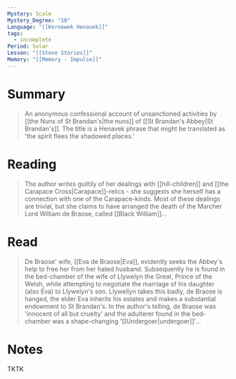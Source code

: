 ```yaml
---
Mystery: Scale
Mystery_Degree: "10"
Language: "[[Kernewek Henavek]]"
tags:
  - incomplete
Period: Solar
Lesson: "[[Stone Stories]]"
Memory: "[[Memory - Impulse]]"
---
```

# Summary
> An anonymous confessional account of unsanctioned activities by [[the Nuns of St Brandan's|the nuns]] of [[St Brandan's Abbey|St Brandan's]]. The title is a Henavek phrase that might be translated as 'the spirit flees the shadowed places.'
# Reading
> The author writes guiltily of her dealings with [[hill-children]] and [[the Carapace Cross|Carapace]]-relics - she suggests she herself has a connection with one of the Carapace-kinds. Most of these dealings are trivial, but she claims to have arranged the death of the Marcher Lord William de Braose, called [[Black William]]...
# Read
> De Braose' wife, [[Eva de Braose|Eva]], evidently seeks the Abbey's help to free her from her hated husband. Subsequently he is found in the bed-chamber of the wife of Llywelyn the Great, Prince of the Welsh, while attempting to negotiate the marriage of his daughter (also Eva) to Llywelyn's son. Llywellyn takes this badly, de Braose is hanged, the elder Eva inherits his estates and makes a substantial endowment to St Brandan's. In the author's telling, de Braose was 'innocent of all but cruelty' and the adulterer found in the bed-chamber was a shape-changing '[[Undergoer|undergoer]]'...
# Notes
TKTK
